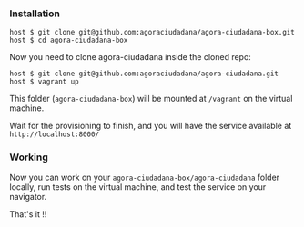 ### Installation

    host $ git clone git@github.com:agoraciudadana/agora-ciudadana-box.git
    host $ cd agora-ciudadana-box

Now you need to clone agora-ciudadana inside the cloned repo:

    host $ git clone git@github.com:agoraciudadana/agora-ciudadana.git
    host $ vagrant up

This folder (`agora-ciudadana-box`) will be mounted at `/vagrant` on the virtual machine.

Wait for the provisioning to finish, and you will have the service available at `http://localhost:8000/`

### Working

Now you can work on your `agora-ciudadana-box/agora-ciudadana` folder locally, run tests on the virtual machine,
and test the service on your navigator.

That's it !!
